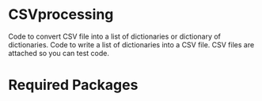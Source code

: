 # CSVprocessing
Code to convert CSV file into a list of dictionaries or dictionary of dictionaries. Code to write a list of dictionaries into a CSV file. CSV files are attached so you can test code.
# Required Packages
